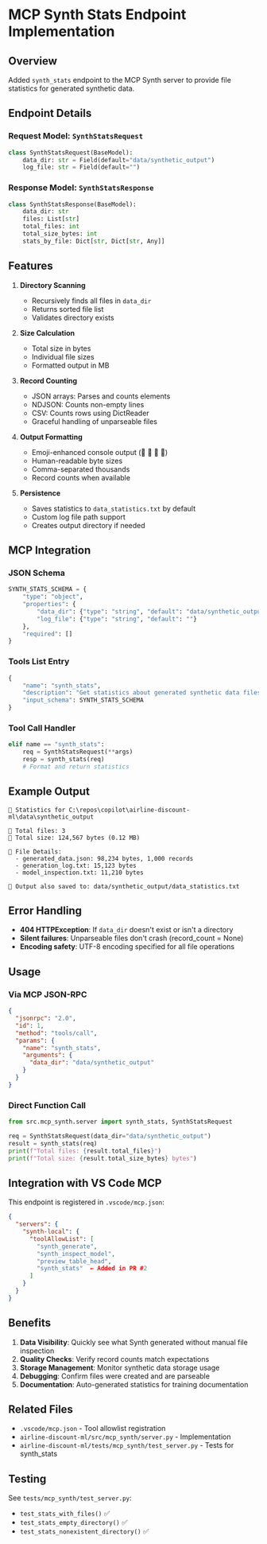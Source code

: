 # MCP Synth Stats Endpoint Implementation

## Overview
Added `synth_stats` endpoint to the MCP Synth server to provide file statistics for generated synthetic data.

## Endpoint Details

### Request Model: `SynthStatsRequest`
```python
class SynthStatsRequest(BaseModel):
    data_dir: str = Field(default="data/synthetic_output")
    log_file: str = Field(default="")
```

### Response Model: `SynthStatsResponse`
```python
class SynthStatsResponse(BaseModel):
    data_dir: str
    files: List[str]
    total_files: int
    total_size_bytes: int
    stats_by_file: Dict[str, Dict[str, Any]]
```

## Features

1. **Directory Scanning**
   - Recursively finds all files in `data_dir`
   - Returns sorted file list
   - Validates directory exists

2. **Size Calculation**
   - Total size in bytes
   - Individual file sizes
   - Formatted output in MB

3. **Record Counting**
   - JSON arrays: Parses and counts elements
   - NDJSON: Counts non-empty lines
   - CSV: Counts rows using DictReader
   - Graceful handling of unparseable files

4. **Output Formatting**
   - Emoji-enhanced console output (📅 📁 💾 📄)
   - Human-readable byte sizes
   - Comma-separated thousands
   - Record counts when available

5. **Persistence**
   - Saves statistics to `data_statistics.txt` by default
   - Custom log file path support
   - Creates output directory if needed

## MCP Integration

### JSON Schema
```python
SYNTH_STATS_SCHEMA = {
    "type": "object",
    "properties": {
        "data_dir": {"type": "string", "default": "data/synthetic_output"},
        "log_file": {"type": "string", "default": ""}
    },
    "required": []
}
```

### Tools List Entry
```python
{
    "name": "synth_stats",
    "description": "Get statistics about generated synthetic data files (size, record counts)",
    "input_schema": SYNTH_STATS_SCHEMA
}
```

### Tool Call Handler
```python
elif name == "synth_stats":
    req = SynthStatsRequest(**args)
    resp = synth_stats(req)
    # Format and return statistics
```

## Example Output

```
📅 Statistics for C:\repos\copilot\airline-discount-ml\data\synthetic_output

📁 Total files: 3
💾 Total size: 124,567 bytes (0.12 MB)

📄 File Details:
  - generated_data.json: 98,234 bytes, 1,000 records
  - generation_log.txt: 15,123 bytes
  - model_inspection.txt: 11,210 bytes

💾 Output also saved to: data/synthetic_output/data_statistics.txt
```

## Error Handling

- **404 HTTPException**: If `data_dir` doesn't exist or isn't a directory
- **Silent failures**: Unparseable files don't crash (record_count = None)
- **Encoding safety**: UTF-8 encoding specified for all file operations

## Usage

### Via MCP JSON-RPC
```json
{
  "jsonrpc": "2.0",
  "id": 1,
  "method": "tools/call",
  "params": {
    "name": "synth_stats",
    "arguments": {
      "data_dir": "data/synthetic_output"
    }
  }
}
```

### Direct Function Call
```python
from src.mcp_synth.server import synth_stats, SynthStatsRequest

req = SynthStatsRequest(data_dir="data/synthetic_output")
result = synth_stats(req)
print(f"Total files: {result.total_files}")
print(f"Total size: {result.total_size_bytes} bytes")
```

## Integration with VS Code MCP

This endpoint is registered in `.vscode/mcp.json`:
```json
{
  "servers": {
    "synth-local": {
      "toolAllowList": [
        "synth_generate",
        "synth_inspect_model",
        "preview_table_head",
        "synth_stats"  ← Added in PR #2
      ]
    }
  }
}
```

## Benefits

1. **Data Visibility**: Quickly see what Synth generated without manual file inspection
2. **Quality Checks**: Verify record counts match expectations
3. **Storage Management**: Monitor synthetic data storage usage
4. **Debugging**: Confirm files were created and are parseable
5. **Documentation**: Auto-generated statistics for training documentation

## Related Files

- `.vscode/mcp.json` - Tool allowlist registration
- `airline-discount-ml/src/mcp_synth/server.py` - Implementation
- `airline-discount-ml/tests/mcp_synth/test_server.py` - Tests for synth_stats

## Testing

See `tests/mcp_synth/test_server.py`:
- `test_stats_with_files()` ✅
- `test_stats_empty_directory()` ✅
- `test_stats_nonexistent_directory()` ✅
